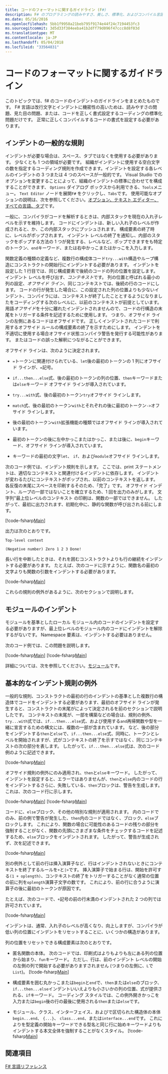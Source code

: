 ```yaml
---
title: コードのフォーマットに関するガイドライン (F#)
description: F# のプログラミングの読みやすさ、美しさ、標準化、およびコンパイル言語のコードのインデントのフォーマットに関するガイドラインを説明します。
ms.date: 05/16/2016
ms.openlocfilehash: 5bb1f9958a21beb795f9174e44f24c7194453fc3
ms.sourcegitcommit: 3d5d33f384eeba41b2dff79d096f47ccc8d8f03d
ms.translationtype: MT
ms.contentlocale: ja-JP
ms.lasthandoff: 05/04/2018
ms.locfileid: "33564831"
---
```

# <a name="code-formatting-guidelines"></a>コードのフォーマットに関するガイドライン

このトピックでは、f# のコードのインデントのガイドラインをまとめたものです。 F# 言語は改行文字とインデントに機密性の高いためは、読みやすさの問題、見た目の問題、または、コードを正しく書式設定するコーディングの標準化問題だけです。 正常に正しくコンパイルするコードの書式を設定する必要があります。


## <a name="general-rules-for-indentation"></a>インデントの一般的な規則
インデントが必要な場合は、スペース、タブではなくを使用する必要があります。 少なくとも 1 つの領域が必要です。 組織がインデントに使用する空白文字の数を指定するコーディング規則を作成できます。インデントを設定する各レベルのインデントの 3 つまたは 4 つのスペースが一般的です。 Visual Studio でのオプションを変更することによって、組織のインデントの標準に合わせてを構成することができます、 `Options`  ダイアログ ボックスから利用できる、`Tools`メニュー。 `Text Editor`  ノードを展開`F#` をクリックし、`Tabs`です。 使用可能なオプションの説明は、次を参照してください。[オプション、テキスト エディター、すべての言語、タブ](https://msdn.microsoft.com/library/7sffa753.aspx)です。

一般に、コンパイラがコードを解析するときは、内部スタックを現在の入れ子レベルを示すを維持します。 コードにインデントは、新しい入れ子のレベルが作成されると、か、この内部スタックにプッシュされます。 構成要素の終了時に、レベルがポップされます。 インデント レベルの終了を通知し、内部のスタックをポップする方法の 1 つが発生する、レベルなど、ポップできますをも特定のトークン、`end`キーワード、または右中かっこまたはかっこを入力します。

関数定義の種類の定義など、複数行の構成体コード`try...with`構造やループ構造にコンストラクトの開始行にインデントする必要があります。 インデントを設定した 1 行目では、同じ構成要素で後続のコードの列の位置を設定します。 インデント レベルを呼び出す、*コンテキスト*です。 列の位置と呼ばれる最小の列の設定、*オフサイド ライン*、同じコンテキストでは、後続の行のコードにします。 コードの行が発生した場合に、この設定された列の位置よりも少ないインデント、コンパイラには、コンテキストが終了したこととするようになりましたをコーディングする次のレベルに、以前のコンテキストが前提としています。 用語*オフサイド*を十分に離れたインデントされませんので、コードの行構造の末尾をトリガーする条件を記述するために使用します。 つまり、オフサイド ラインの左側にあるコードはオフサイドです。 正しくインデントされたコードで利用するオフサイド ルールの構成要素の終了を示すためにします。 インデントを不適切に使用する場合オフサイド状態コンパイラ警告を発行する可能性があります。 またはコードの誤った解釈につながることができます。

オフサイド ラインは、次のように決定されます。


- `=`トークンに関連付けられている、`let`後の最初のトークンの 1 列にオフサイド ラインが、`=`記号。


- `if...then...else`式、後の最初のトークンの列の位置、`then`キーワードまたは`else`キーワード オフサイド ラインが導入されています。


- `try...with`式、後の最初のトークン`try`オフサイド ラインします。


- `match`式、後の最初のトークン`with`とそれぞれの後に最初のトークン`->`オフサイド ラインします。


- 後の最初のトークン`with`拡張機能の種類ではオフサイド ラインが導入されています。


- 最初のトークンの後に左中かっこまたはかっこ、または後に、`begin`キーワード、オフサイド ラインが導入されています。


- キーワードの最初の文字`let`、 `if`、および`module`オフサイド ラインします。


次のコード例では、インデント規則を示します。 ここでは、print ステートメントは、適切なコンテキストと関連付けるインデントに依存します。 インデントが変わるたびにコンテキストがポップされ、以前のコンテキストを返します。 各反復の末尾にスペースを印刷するそのため、「完了」です。 オフサイド インデント、ループの一部ではないことを確立するため、1 回を出力のみがします。 文字列"最上位レベルのコンテキスト の印刷は、関数の一部ではできません。 したがって、最初に出力されます、初期化中に、静的な関数が呼び出される前にします。

[!code-fsharp[Main](../../../samples/snippets/fsharp/code-formatting/snippet1.fs)]

出力は次のとおりです。

```
Top-level context

(Negative number) Zero 1 2 3 Done!
```

長い行を中断したときは、それを囲むコンストラクトよりも行の継続をインデントする必要があります。 たとえば、次のコードに示すように、関数名の最初の文字よりも関数の引数をインデントする必要があります。

[!code-fsharp[Main](../../../samples/snippets/fsharp/code-formatting/snippet2.fs)]

これらの規則の例外があるように、次のセクションで説明します。


## <a name="indentation-in-modules"></a>モジュールのインデント
モジュールを基準としたローカル モジュール内のコードのインデントを設定する必要がありますが、最上位レベルのモジュール内のコードにインデントを解除するがないです。 Namespace 要素は、インデントする必要はありません。

次のコード例では、この問題を説明します。

[!code-fsharp[Main](../../../samples/snippets/fsharp/code-formatting/snippet3.fs)]
[!code-fsharp[Main](../../../samples/snippets/fsharp/code-formatting/snippet4.fs)]

詳細については、次を参照してください。[モジュール](modules.md)です。


## <a name="exceptions-to-the-basic-indentation-rules"></a>基本的なインデント規則の例外
一般的な規則、コンストラクトの最初の行のインデントの基準とした複数行の構造体でコードをインデントする必要があります、最初のオフサイド ラインが発生すると、コンストラクトの末尾がによって決定されるを前のセクションで説明したです。 コンテキストの末尾が、一部を構築などの場合は、規則の例外、`try...with`式では、`if...then...else`式、および使用する`and`再帰関数や型を一緒に宣言するための構文には、複数の一部が含まれています。 など、後の部分をインデントする`then`と`else`で、`if...then...else`式、同時に、トークンとレベルを開始されますが、式がコンテキストの終了を示すではなく、同じコンテキストの次の部分を表します。 したがって、`if...then...else`式は、次のコード例のように記述できます。

[!code-fsharp[Main](../../../samples/snippets/fsharp/code-formatting/snippet5.fs)]

オフサイド規則の例外にのみ適用され、`then`と`else`キーワード。 したがって、インデントを設定すると、エラーではありませんが、`then`と`else`内のコードの行をインデントするさらに、失敗している、`then`ブロックは、警告を生成します。 これは、次のコード行に示します。

[!code-fsharp[Main](../../../samples/snippets/fsharp/code-formatting/snippet6.fs)]
[!code-fsharp[Main](../../../samples/snippets/fsharp/code-formatting/snippet7.fs)]

コードに、`else`ブロック、その他の特別な規則が適用されます。 内のコードでのみ、前の例で警告が発生した、`then`内のコードではなく、ブロック、`else`ブロックします。 これにより、関数の場合に可能性のあるコードの残りの部分を強制することがなく、関数の先頭にさまざまな条件をチェックするコードを記述するため、`else`ブロックをインデントされます。 したがって、警告が生成されず、次を記述できます。

[!code-fsharp[Main](../../../samples/snippets/fsharp/code-formatting/snippet8.fs)]

別の例外として前の行は挿入演算子など、行はインデントされないときにコンテキストを終了するルールを`+`と`|>`です。 挿入演算子で始まる行は、開始を許可する`(1 + oplength)`、コンテキストの終了をトリガーすることがなく通常の位置の前に列を`oplength`演算子文字の数です。 これにより、前の行に合うように演算子の後に最初のトークンが原因です。

たとえば、次のコードで、`+`記号の前の行未満のインデントされた 2 つの列では許可されています。

[!code-fsharp[Main](../../../samples/snippets/fsharp/code-formatting/snippet9.fs)]

インデントは、通常、入れ子のレベルが高くなり、向上しますが、コンパイラが低い列の位置にインデントをリセットすることに、いくつかの構造があります。

列の位置をリセットできる構成要素は次のとおりです。


- 匿名関数の本体。 次のコードでは、印刷式はよりもよりも左にある列の位置から始まり、`fun`キーワード。 ただし、行は、前のインデント レベルの開始の左側の列で開始する必要がありますされません (つまりの左側に、`L`で`List`)。
[!code-fsharp[Main](../../../samples/snippets/fsharp/code-formatting/snippet10.fs)]

- 構成要素を囲む丸かっこまたは`begin`と`end`で、`then`または`else`のブロック、`if...then...else`インデントいいえよりも小さいかの列の位置、式が提供される、`if`キーワード。 コーディング スタイルでは、この例外開きかっこを入力または`begin`後の行の最後に使用される`then`または`else`です。


- モジュール、クラス、インターフェイス、およびで区切られた構造体の本体`begin...end`、 `{...}`、 `class...end`、または`interface...end`です。 これによりを型定義の開始キーワードできる型名と同じ行に始めキーワードよりもインデントする本文全体を強制することがなくスタイル。
[!code-fsharp[Main](../../../samples/snippets/fsharp/code-formatting/snippet13.fs)]


## <a name="see-also"></a>関連項目
[F# 言語リファレンス](index.md)

